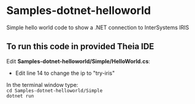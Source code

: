 # Samples-dotnet-helloworld
Simple hello world code to show a .NET connection to InterSystems IRIS

## To run this code in provided Theia IDE
  
Edit **Samples-dotnet-helloworld/Simple/HelloWorld.cs**:  

* Edit line 14 to change the ip to "try-iris"

In the terminal window type:  
    `cd Samples-dotnet-helloworld/Simple`  
    `dotnet run`  

